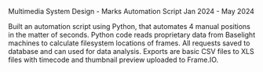 Multimedia System Design - Marks Automation Script        Jan 2024 - May 2024

Built an automation script using Python, that automates 4 manual positions in the matter of seconds.
Python code reads proprietary data from Baselight machines to calculate filesystem locations of frames.
All requests saved to database and can used for data analysis.
Exports are basic CSV files to XLS files with timecode and thumbnail preview uploaded to Frame.IO.
